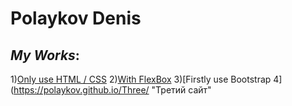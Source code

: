 

# Polaykov Denis

## *My Works*:
1)[Only use HTML / CSS](https://polaykov.github.io/First/ "Самый первый сайт")
2)[With FlexBox](https://polaykov.github.io/Two/ "Второй сайт")
3)[Firstly use Bootstrap 4](https://polaykov.github.io/Three/ "Третий сайт"
